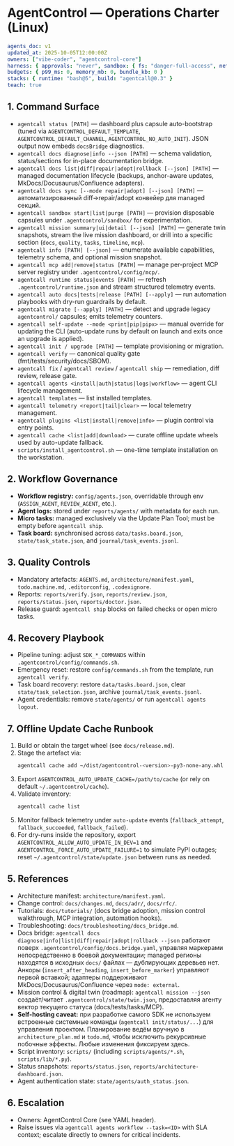 # AgentControl — Operations Charter (Linux)

```yaml
agents_doc: v1
updated_at: 2025-10-05T12:00:00Z
owners: ["vibe-coder", "agentcontrol-core"]
harness: { approvals: "never", sandbox: { fs: "danger-full-access", net: "enabled" } }
budgets: { p99_ms: 0, memory_mb: 0, bundle_kb: 0 }
stacks: { runtime: "bash@5", build: "agentcall@0.3" }
teach: true
```

## 1. Command Surface
- `agentcall status [PATH]` — dashboard plus capsule auto-bootstrap (tuned via `AGENTCONTROL_DEFAULT_TEMPLATE`, `AGENTCONTROL_DEFAULT_CHANNEL`, `AGENTCONTROL_NO_AUTO_INIT`). JSON output now embeds `docsBridge` diagnostics.
- `agentcall docs diagnose|info --json [PATH]` — schema validation, status/sections for in-place documentation bridge.
- `agentcall docs list|diff|repair|adopt|rollback [--json] [PATH]` — managed documentation lifecycle (backups, anchor-aware updates, MkDocs/Docusaurus/Confluence adapters).
- `agentcall docs sync [--mode repair|adopt] [--json] [PATH]` — автоматизированный diff→repair/adopt конвейер для managed секций.
- `agentcall sandbox start|list|purge [PATH]` — provision disposable capsules under `.agentcontrol/sandbox/` for experimentation.
- `agentcall mission summary|ui|detail [--json] [PATH]` — generate twin snapshots, stream the live mission dashboard, or drill into a specific section (`docs`, `quality`, `tasks`, `timeline`, `mcp`).
- `agentcall info [PATH] [--json]` — enumerate available capabilities, telemetry schema, and optional mission snapshot.
- `agentcall mcp add|remove|status [PATH]` — manage per-project MCP server registry under `.agentcontrol/config/mcp/`.
- `agentcall runtime status|events [PATH]` — refresh `.agentcontrol/runtime.json` and stream structured telemetry events.
- `agentcall auto docs|tests|release [PATH] [--apply]` — run automation playbooks with dry-run guardrails by default.
- `agentcall migrate [--apply] [PATH]` — detect and upgrade legacy `agentcontrol/` capsules; emits telemetry counters.
- `agentcall self-update --mode <print|pip|pipx>` — manual override for updating the CLI (auto-update runs by default on launch and exits once an upgrade is applied).
- `agentcall init / upgrade [PATH]` — template provisioning or migration.
- `agentcall verify` — canonical quality gate (fmt/tests/security/docs/SBOM).
- `agentcall fix` / `agentcall review` / `agentcall ship` — remediation, diff review, release gate.
- `agentcall agents <install|auth|status|logs|workflow>` — agent CLI lifecycle management.
- `agentcall templates` — list installed templates.
- `agentcall telemetry <report|tail|clear>` — local telemetry management.
- `agentcall plugins <list|install|remove|info>` — plugin control via entry points.
- `agentcall cache <list|add|download>` — curate offline update wheels used by auto-update fallback.
- `scripts/install_agentcontrol.sh` — one-time template installation on the workstation.

## 2. Workflow Governance
- **Workflow registry:** `config/agents.json`, overridable through env (`ASSIGN_AGENT`, `REVIEW_AGENT`, etc.).
- **Agent logs:** stored under `reports/agents/` with metadata for each run.
- **Micro tasks:** managed exclusively via the Update Plan Tool; must be empty before `agentcall ship`.
- **Task board:** synchronised across `data/tasks.board.json`, `state/task_state.json`, and `journal/task_events.jsonl`.

## 3. Quality Controls
- Mandatory artefacts: `AGENTS.md`, `architecture/manifest.yaml`, `todo.machine.md`, `.editorconfig`, `.codexignore`.
- Reports: `reports/verify.json`, `reports/review.json`, `reports/status.json`, `reports/doctor.json`.
- Release guard: `agentcall ship` blocks on failed checks or open micro tasks.

## 4. Recovery Playbook
- Pipeline tuning: adjust `SDK_*_COMMANDS` within `.agentcontrol/config/commands.sh`.
- Emergency reset: restore `config/commands.sh` from the template, run `agentcall verify`.
- Task board recovery: restore `data/tasks.board.json`, clear `state/task_selection.json`, archive `journal/task_events.jsonl`.
- Agent credentials: remove `state/agents/` or run `agentcall agents logout`.

## 7. Offline Update Cache Runbook
1. Build or obtain the target wheel (see `docs/release.md`).
2. Stage the artefact via:
   ```bash
   agentcall cache add ~/dist/agentcontrol-<version>-py3-none-any.whl
   ```
3. Export `AGENTCONTROL_AUTO_UPDATE_CACHE=/path/to/cache` (or rely on default `~/.agentcontrol/cache`).
4. Validate inventory:
   ```bash
   agentcall cache list
   ```
5. Monitor fallback telemetry under `auto-update` events (`fallback_attempt`, `fallback_succeeded`, `fallback_failed`).
6. For dry-runs inside the repository, export `AGENTCONTROL_ALLOW_AUTO_UPDATE_IN_DEV=1` and `AGENTCONTROL_FORCE_AUTO_UPDATE_FAILURE=1` to simulate PyPI outages; reset `~/.agentcontrol/state/update.json` between runs as needed.

## 5. References
- Architecture manifest: `architecture/manifest.yaml`.
- Change control: `docs/changes.md`, `docs/adr/`, `docs/rfc/`.
- Tutorials: `docs/tutorials/` (docs bridge adoption, mission control walkthrough, MCP integration, automation hooks).
- Troubleshooting: `docs/troubleshooting/docs_bridge.md`.
- Docs bridge: `agentcall docs diagnose|info|list|diff|repair|adopt|rollback --json` работают поверх `.agentcontrol/config/docs.bridge.yaml`, управляя маркерами непосредственно в боевой документации; managed регионы находятся в исходных `docs/` файлах — дублирующих деревьев нет. Анкоры (`insert_after_heading`, `insert_before_marker`) управляют первой вставкой; адаптеры поддерживают MkDocs/Docusaurus/Confluence через `mode: external`.
- Mission control & digital twin (roadmap): `agentcall mission --json` создаёт/читает `.agentcontrol/state/twin.json`, предоставляя агенту вектор текущего статуса (docs/tests/tasks/MCP).
- **Self-hosting caveat:** при разработке самого SDK не используем встроенные системные команды (`agentcall init/status/...`) для управления проектом. Планирование ведём вручную в `architecture_plan.md` и `todo.md`, чтобы исключить рекурсивные побочные эффекты. Любые изменения фиксируем здесь.
- Script inventory: `scripts/` (including `scripts/agents/*.sh`, `scripts/lib/*.py`).
- Status snapshots: `reports/status.json`, `reports/architecture-dashboard.json`.
- Agent authentication state: `state/agents/auth_status.json`.

## 6. Escalation
- Owners: AgentControl Core (see YAML header).
- Raise issues via `agentcall agents workflow --task=<ID>` with SLA context; escalate directly to owners for critical incidents.

